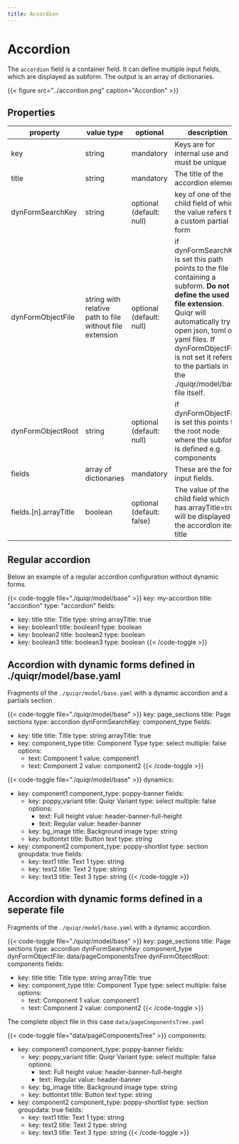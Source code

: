 ```yaml
---
title: Accordion
---
```


# Accordion

The `accordion` field is a container field. It can define multiple input
fields, which are displayed as subform. The output is an array of dictionaries.

{{< figure src="../accordion.png" caption="Accordion" >}}

## Properties

| property              | value type                                               | optional  | description                                                                                                                                                                                                                                                                   |
|-----------------------|----------------------------------------------------------|-----------|-------------------------------------------------------------------------------------------------------------------------------------------------------------------------------------------------------------------------------------------------------------------------------|
| key                   | string                                                   | mandatory | Keys are for internal use and must be unique                                                                                                                                                                                                                                  |
| title                 | string                                                   | mandatory | The title of the accordion element                                                                                                                                                                                                                                            |
| dynFormSearchKey      | string                                                   | optional (default: null)  | key of one of the child field of which the value refers to a custom partial form                                                                                                                                                                                              |
| dynFormObjectFile     | string with relative path to file without file extension | optional (default: null)  | if dynFormSearchKey is set this path points to the file containing a subform. **Do not define the used file extension**. Quiqr will automatically try to open json, toml or yaml files. If dynFormObjectFile is not set it refers to the partials in the ./quiqr/model/base file itself. |
| dynFormObjectRoot     | string                                                   | optional (default: null) | if dynFormObjectFile is set this points to the root node where the subform is defined e.g. components                                                                                                                                                                         |
| fields                | array of dictionaries                                    | mandatory | These are the form input fields.                                                                                                                                                                                                                                              |
| fields.[n].arrayTitle | boolean                                                  | optional (default: false) | The value of the child field which has arrayTitle=true will be displayed as the accordion item title                                                                                                                                                                          |

## Regular accordion

Below an example of a regular accordion configuration without dynamic forms.

{{< code-toggle file="./quiqr/model/base" >}}
key: my-accordion
title: "accordion"
type: "accordion"
fields:
  - key: title
    title: Title
    type: string
    arrayTitle: true
  - key: boolean1
    title: boolean1
    type: boolean
  - key: boolean2
    title: boolean2
    type: boolean
  - key: boolean3
    title: boolean3
    type: boolean
{{< /code-toggle >}}

## Accordion with dynamic forms defined in ./quiqr/model/base.yaml

Fragments of the `./quiqr/model/base.yaml` with a dynamic accordion and a  partials section

{{< code-toggle file="./quiqr/model/base" >}}
key: page_sections
title: Page sections
type: accordion
dynFormSearchKey: component_type
fields:
  - key: title
    title: Title
    type: string
    arrayTitle: true
  - key: component_type
    title: Component Type
    type: select
    multiple: false
    options:
      - text: Component 1
        value: component1
      - text: Component 2
        value: component2
{{< /code-toggle >}}

{{< code-toggle file="./quiqr/model/base" >}}
dynamics:
  - key: component1
    component_type: poppy-banner
    fields:
      - key: poppy_variant
        title: Quiqr Variant
        type: select
        multiple: false
        options:
          - text: Full height
            value: header-banner-full-height
          - text: Regular
            value: header-banner
      - key: bg_image
        title: Background image
        type: string
      - key: buttontxt
        title: Button text
        type: string
  - key: component2
    component_type: poppy-shortlist
    type: section
    groupdata: true
    fields:
      - key: text1
        title: Text 1
        type: string
      - key: text2
        title: Text 2
        type: string
      - key: text3
        title: Text 3
        type: string
{{< /code-toggle >}}

## Accordion with dynamic forms defined in a seperate file

Fragments of the `./quiqr/model/base.yaml` with a dynamic accordion.

{{< code-toggle file="./quiqr/model/base" >}}
key: page_sections
title: Page sections
type: accordion
dynFormSearchKey: component_type
dynFormObjectFile: data/pageComponentsTree
dynFormObjectRoot: components
fields:
  - key: title
    title: Title
    type: string
    arrayTitle: true
  - key: component_type
    title: Component Type
    type: select
    multiple: false
    options:
      - text: Component 1
        value: component1
      - text: Component 2
        value: component2
{{< /code-toggle >}}

The complete object file in this case `data/pageComponentsTree.yaml`

{{< code-toggle file="data/pageComponentsTree" >}}
components:
  - key: component1
    component_type: poppy-banner
    fields:
      - key: poppy_variant
        title: Quiqr Variant
        type: select
        multiple: false
        options:
          - text: Full height
            value: header-banner-full-height
          - text: Regular
            value: header-banner
      - key: bg_image
        title: Background image
        type: string
      - key: buttontxt
        title: Button text
        type: string
  - key: component2
    component_type: poppy-shortlist
    type: section
    groupdata: true
    fields:
      - key: text1
        title: Text 1
        type: string
      - key: text2
        title: Text 2
        type: string
      - key: text3
        title: Text 3
        type: string
{{< /code-toggle >}}
